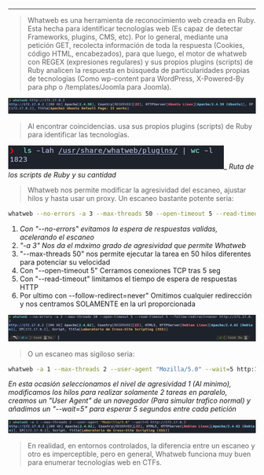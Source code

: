 
-------------

>Whatweb es una herramienta de reconocimiento web creada en Ruby. Esta hecha para identificar tecnologías web (Es capaz de detectar Frameworks, plugins, CMS, etc).
>Por lo general, mediante una petición GET, recolecta información de toda la respuesta (Cookies, código HTML, encabezados), para que luego, el motor de whatweb con REGEX (expresiones regulares) y sus propios plugins (scripts) de Ruby analicen la respuesta en búsqueda de particularidades propias de tecnologías (Como wp-content para WordPress, X-Powered-By para php o /templates/Joomla para Joomla).

![\1](Attachments/Pasted%20image%2020250506152128.png)

>Al encontrar coincidencias. usa sus propios plugins (scripts) de Ruby para identificar las 
>tecnologías.

![\1](Attachments/Pasted%20image%2020250506154219.png)_
_Ruta de los scripts de Ruby y su cantidad_

>Whatweb nos permite modificar la agresividad del escaneo, ajustar hilos y hasta usar un proxy.
>Un escaneo bastante potente seria:

```bash
whatweb --no-errors -a 3 --max-threads 50 --open-timeout 5 --read-timeout 5 --follow-redirect=neve http://172.17.0.2
```
1. _Con "--no-errors" evitamos la espera de respuestas validas, acelerando el escaneo_
2. _"-a 3" Nos da el máximo grado de agresividad que permite Whatweb_
3. "--max-threads 50" nos permite ejecutar la tarea en 50 hilos diferentes para potenciar su velocidad
4. Con "--open-timeout 5" Cerramos conexiones TCP tras 5 seg
5. Con "--read-timeout" limitamos el tiempo de espera de respuestas HTTP
6. Por ultimo con --follow-redirect=never" Omitimos cualquier redirección y nos centramos SOLAMENTE en la url proporcionada

![\1](Attachments/Pasted%20image%2020250614012608.png)

>O un escaneo mas sigiloso seria:

```bash
whatweb -a 1 --max-threads 2 --user-agent "Mozilla/5.0" --wait=5 http:172.17.0.2
```
_En esta ocasión seleccionamos el nivel de agresividad 1 (Al mínimo), modificamos los hilos para realizar solamente 2 tareas en paralelo, creamos un "User Agent" de un navegador (Para simular trafico normal) y añadimos un "--wait=5" para esperar 5 segundos entre cada petición_

![\1](Attachments/Pasted%20image%2020250614014312.png)

>En realidad, en entornos controlados, la diferencia entre un escaneo y otro es imperceptible, pero en general, Whatweb funciona muy buen para enumerar tecnologías web en CTFs.